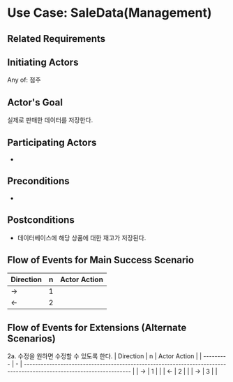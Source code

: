 # Use Case: SaleData(Management)

## **Related Requirements**



## **Initiating Actors**

Any of: 점주

## **Actor's Goal**

실제로 판매한 데이터를 저장한다.

## **Participating Actors**

 - 

## **Preconditions**

- 

## **Postconditions**

- 데이터베이스에 해당 상품에 대한 재고가 저장된다.

## Flow of Events for Main Success Scenario
| Direction | n | Actor Action                                                                                                         |
| --------- | - | -------------------------------------------------------------------------------------------------------------------- |
| →         | 1 |  |
| ←         | 2 | |


## Flow of Events for Extensions (Alternate Scenarios)
2a. 수정을 원하면 수정할 수 있도록 한다.
| Direction | n | Actor Action                                                                                                         |
| --------- | - | -------------------------------------------------------------------------------------------------------------------- |
| →         | 1 |  |
| ←         | 2 |  |
| →         | 3 |  |

